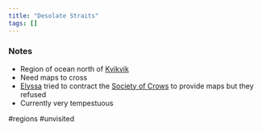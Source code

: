 ```yaml
---
title: "Desolate Straits"
tags: []
---
```


### Notes

- Region of ocean north of [Kvikvik](posts/Places/Kvikvik.md)
- Need maps to cross
- [Elyssa](posts/NPCs/Elyssa%20Engwyn.md) tried to contract the [Society of Crows](posts/Organizations/Society%20of%20Crows.md) to provide maps but they refused
- Currently very tempestuous

#regions #unvisited 
